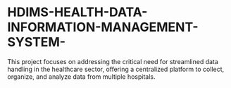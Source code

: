 # HDIMS-HEALTH-DATA-INFORMATION-MANAGEMENT-SYSTEM-
This project focuses on addressing the critical need for streamlined data handling in the healthcare sector, offering a centralized platform to collect, organize, and analyze data from multiple hospitals.
